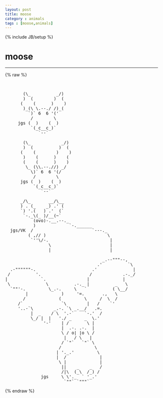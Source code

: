 ```yaml
---
layout: post
title: moose
category : animals
tags : [moose,animals]
---
```

{% include JB/setup %}
# moose
---
{% raw %}
<pre>


       (\_          _/)
       )  (        )  (
      (    (      )    )
       )_(\ \.--./ /)_(
         `)` 6  6 &#039;(&#039;
          /        \
     jgs (  )    (  )
          `(_c__c_)`
             `--`
 
       (\_            _/)
       )  (          )  (
      (    (        )    )
       )    (      )    (
       (    (      )    )
        \_ (\\.--.//) _/
          \)` 6  6 &#039;(/
           /        \
      jgs (  )    (  )
           `(_c__c_)`
              `--`

      _/\_       __/\__
      ) . (_    _) .&#039; (
      `) &#039;.(   ) .&#039;  (`
       `-._\(_ )/__(~`
           (ovo)-.__.--._
           )             `-.______
  jgs/VK  /                       `---._
         ( ,// )                        \
          `&#039;&#039;\/-.                        |
                 \                       | 
                 |                       |

                                      _.--&quot;&quot;&quot;--,
                                    .&#039;          `\
  .-&quot;&quot;&quot;&quot;&quot;&quot;-.                      .&#039;              |
 /          &#039;.                   /            .-._/
|             `.                |             |
 \              \          .-._ |          _   \
  `&quot;&quot;&#039;-.         \_.-.     \   `          ( \__/
        |             )     &#039;=.       .,   \  
       /             (         \     /  \  /
     /`               `\        |   /    `&#039;
     &#039;..-`\        _.-. `\ _.__/   .=.
          |  _    / \  &#039;.-`    `-.&#039;  /
          \_/ |  |   &#039;./ _     _  \.&#039;
               &#039;-&#039;    | /       \ |  
                      |  .-. .-.  |
                      \ / o| |o \ /
                       |   / \   |
                      / `&quot;`   `&quot;` \
                     /             \
                    | &#039;._.&#039;         \
                    |  /             |
                     \ |             |
                      ||    _    _   /
                      /|\  (_\  /_) /
              jgs     \ \&#039;._  ` &#039;_.&#039;
                       `&quot;&quot;` `&quot;&quot;&quot;` </pre>
{% endraw %}
